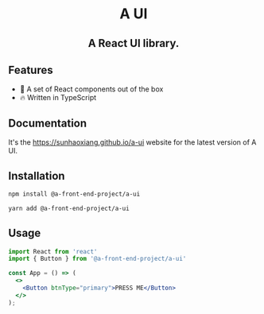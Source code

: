 <h1 align="center">A UI</h1>
<h2 align="center">A React UI library.</h2>

## Features

- 💪 A set of React components out of the box
- 🔥 Written in TypeScript

## Documentation

It's the https://sunhaoxiang.github.io/a-ui website for the latest version of A UI.

## Installation

```bash
npm install @a-front-end-project/a-ui
```

```bash
yarn add @a-front-end-project/a-ui
```

## Usage

```jsx
import React from 'react'
import { Button } from '@a-front-end-project/a-ui'

const App = () => (
  <>
    <Button btnType="primary">PRESS ME</Button>
  </>
);
```
